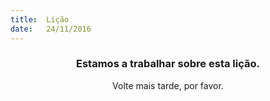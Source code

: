 ```yaml
---
title:  Lição
date:   24/11/2016
---
```


### <center>Estamos a trabalhar sobre esta lição.</center>
<center>Volte mais tarde, por favor.</center>